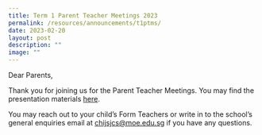 ```yaml
---
title: Term 1 Parent Teacher Meetings 2023
permalink: /resources/announcements/t1ptms/
date: 2023-02-20
layout: post
description: ""
image: ""
---
```

Dear Parents, 

Thank you for joining us for the Parent Teacher Meetings. You may find the presentation materials [here](/parents-meetings).

You may reach out to your child’s Form Teachers or write in to the school’s general enquiries email at [chijsjcs@moe.edu.sg](mailto:chijsjcs@moe.edu.sg) if you have any questions.